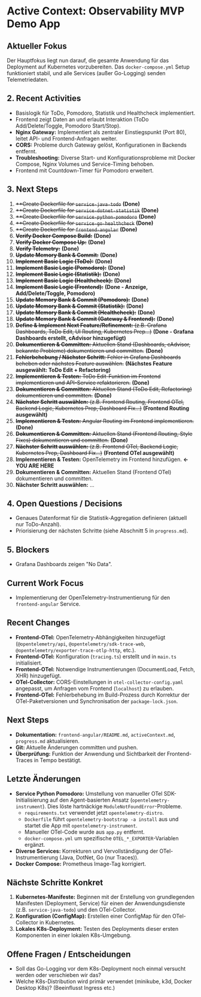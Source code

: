 # Active Context: Observability MVP Demo App

## Aktueller Fokus

Der Hauptfokus liegt nun darauf, die gesamte Anwendung für das Deployment auf Kubernetes vorzubereiten. Das `docker-compose.yml` Setup funktioniert stabil, und alle Services (außer Go-Logging) senden Telemetriedaten.

## 2. Recent Activities

-   Basislogik für ToDo, Pomodoro, Statistik und Healthcheck implementiert.
-   Frontend zeigt Daten an und erlaubt Interaktion (ToDo Add/Delete/Toggle, Pomodoro Start/Stop).
-   **Nginx Gateway:** Implementiert als zentraler Einstiegspunkt (Port 80), leitet API- und Frontend-Anfragen weiter.
-   **CORS:** Probleme durch Gateway gelöst, Konfigurationen in Backends entfernt.
-   **Troubleshooting:** Diverse Start- und Konfigurationsprobleme mit Docker Compose, Nginx Volumes und Service-Timing behoben.
-   Frontend mit Countdown-Timer für Pomodoro erweitert.

## 3. Next Steps

1.  ~~**Create Dockerfile for `service-java-todo`~~ **(Done)**
2.  ~~**Create Dockerfile for `service-dotnet-statistik`~~ **(Done)**
3.  ~~**Create Dockerfile for `service-python-pomodoro`~~ **(Done)**
4.  ~~**Create Dockerfile for `service-go-healthcheck`~~ **(Done)**
5.  ~~**Create Dockerfile for `frontend-angular`~~ **(Done)**
6.  ~~**Verify Docker Compose Build:**~~ **(Done)**
7.  ~~**Verify Docker Compose Up:**~~ **(Done)**
8.  ~~**Verify Telemetry:**~~ **(Done)**
9.  ~~**Update Memory Bank & Commit:**~~ **(Done)**
10. ~~**Implement Basic Logic (ToDo):**~~ **(Done)**
11. ~~**Implement Basic Logic (Pomodoro):**~~ **(Done)**
12. ~~**Implement Basic Logic (Statistik):**~~ **(Done)**
13. ~~**Implement Basic Logic (Healthcheck):**~~ **(Done)**
14. ~~**Implement Basic Logic (Frontend):**~~ **(Done - Anzeige, Add/Delete/Toggle, Pomodoro)**
15. ~~**Update Memory Bank & Commit (Pomodoro):**~~ **(Done)**
16. ~~**Update Memory Bank & Commit (Statistik):**~~ **(Done)**
17. ~~**Update Memory Bank & Commit (Healthcheck):**~~ **(Done)**
18. ~~**Update Memory Bank & Commit (Gateway & Frontend):**~~ **(Done)**
19. ~~**Define & Implement Next Feature/Refinement:** (z.B. Grafana Dashboards, ToDo Edit, UI Routing, Kubernetes Prep...)~~ **(Done - Grafana Dashboards erstellt, cAdvisor hinzugefügt)**
20. ~~**Dokumentieren & Committen:** Aktuellen Stand (Dashboards, cAdvisor, bekannte Probleme) dokumentieren und committen.~~ **(Done)**
21. ~~**Fehlerbehebung / Nächster Schritt:** Fehler in Grafana Dashboards beheben oder nächstes Feature auswählen.~~ **(Nächstes Feature ausgewählt: ToDo Edit + Refactoring)**
22. ~~**Implementieren & Testen:** ToDo Edit-Funktion im Frontend implementieren und API-Service refaktorieren.~~ **(Done)**
23. ~~**Dokumentieren & Committen:** Aktuellen Stand (ToDo Edit, Refactoring) dokumentieren und committen.~~ **(Done)**
24. ~~**Nächster Schritt auswählen:** (z.B. Frontend Routing, Frontend OTel, Backend Logic, Kubernetes Prep, Dashboard Fix...)~~ **(Frontend Routing ausgewählt)**
25. ~~**Implementieren & Testen:** Angular Routing im Frontend implementieren.~~ **(Done)**
26. ~~**Dokumentieren & Committen:** Aktuellen Stand (Frontend Routing, Style Fixes) dokumentieren und committen.~~ **(Done)**
27. ~~**Nächster Schritt auswählen:** (z.B. Frontend OTel, Backend Logic, Kubernetes Prep, Dashboard Fix...)~~ **(Frontend OTel ausgewählt)**
28. **Implementieren & Testen:** OpenTelemetry im Frontend hinzufügen. **<- YOU ARE HERE**
29. **Dokumentieren & Committen:** Aktuellen Stand (Frontend OTel) dokumentieren und committen.
30. **Nächster Schritt auswählen:** ...

## 4. Open Questions / Decisions

-   Genaues Datenformat für die Statistik-Aggregation definieren (aktuell nur ToDo-Anzahl).
-   Priorisierung der nächsten Schritte (siehe Abschnitt 5 in `progress.md`).

## 5. Blockers

-   Grafana Dashboards zeigen "No Data".

## Current Work Focus

- Implementierung der OpenTelemetry-Instrumentierung für den `frontend-angular` Service.

## Recent Changes

- **Frontend-OTel:** OpenTelemetry-Abhängigkeiten hinzugefügt (`@opentelemetry/api`, `@opentelemetry/sdk-trace-web`, `@opentelemetry/exporter-trace-otlp-http`, etc.).
- **Frontend-OTel:** Konfiguration (`tracing.ts`) erstellt und in `main.ts` initialisiert.
- **Frontend-OTel:** Notwendige Instrumentierungen (DocumentLoad, Fetch, XHR) hinzugefügt.
- **OTel-Collector:** CORS-Einstellungen in `otel-collector-config.yaml` angepasst, um Anfragen vom Frontend (`localhost`) zu erlauben.
- **Frontend-OTel:** Fehlerbehebung im Build-Prozess durch Korrektur der OTel-Paketversionen und Synchronisation der `package-lock.json`.

## Next Steps

- **Dokumentation:** `frontend-angular/README.md`, `activeContext.md`, `progress.md` aktualisieren.
- **Git:** Aktuelle Änderungen committen und pushen.
- **Überprüfung:** Funktion der Anwendung und Sichtbarkeit der Frontend-Traces in Tempo bestätigt.

## Letzte Änderungen

- **Service Python Pomodoro:** Umstellung von manueller OTel SDK-Initialisierung auf den Agent-basierten Ansatz (`opentelemetry-instrument`). Dies löste hartnäckige `ModuleNotFoundError`-Probleme.
    - `requirements.txt` verwendet jetzt `opentelemetry-distro`.
    - `Dockerfile` führt `opentelemetry-bootstrap -a install` aus und startet die App mit `opentelemetry-instrument`.
    - Manueller OTel-Code wurde aus `app.py` entfernt.
    - `docker-compose.yml` um spezifische `OTEL_*_EXPORTER`-Variablen ergänzt.
- **Diverse Services:** Korrekturen und Vervollständigung der OTel-Instrumentierung (Java, DotNet, Go (nur Traces)).
- **Docker Compose:** Prometheus Image-Tag korrigiert.

## Nächste Schritte Konkret

1.  **Kubernetes-Manifeste:** Beginnen mit der Erstellung von grundlegenden Manifesten (Deployment, Service) für einen der Anwendungsdienste (z.B. `service-java-todo`) und den OTel-Collector.
2.  **Konfiguration (ConfigMap):** Erstellen einer ConfigMap für den OTel-Collector in Kubernetes.
3.  **Lokales K8s-Deployment:** Testen des Deployments dieser ersten Komponenten in einer lokalen K8s-Umgebung.

## Offene Fragen / Entscheidungen

- Soll das Go-Logging vor dem K8s-Deployment noch einmal versucht werden oder verschieben wir das?
- Welche K8s-Distribution wird primär verwendet (minikube, k3d, Docker Desktop K8s)? (Beeinflusst Ingress etc.) 